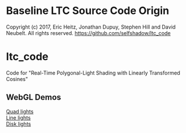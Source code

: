 # Baseline LTC Source Code Origin
Copyright (c) 2017, Eric Heitz, Jonathan Dupuy, Stephen Hill and David Neubelt.
All rights reserved.
https://github.com/selfshadow/ltc_code

# ltc_code
Code for "Real-Time Polygonal-Light Shading with Linearly Transformed Cosines"

## WebGL Demos
[Quad lights](http://blog.selfshadow.com/ltc/webgl/ltc_quad.html)  
[Line lights](http://blog.selfshadow.com/ltc/webgl/ltc_line.html)  
[Disk lights](http://blog.selfshadow.com/ltc/webgl/ltc_disk.html)  
